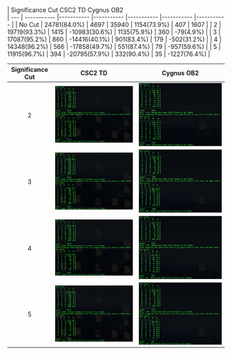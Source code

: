 

<!---| Significance Cut | | |  | | | | 
| --- | ----------- |----------- |----------- |----------- |----------- |----------- |--->
| Significance Cut <td colspan=3> CSC2 TD  <td colspan=3> Cygnus OB2  
| --- | ----------- |----------- |----------- |----------- |----------- |----------- |
| No Cut | 24781(84.0%) | 4697 | 35940 | 1154(73.9%) | 407 | 1607  |
| 2 | 19719(93.3%) | 1415 | -10983(30.6%) | 1135(75.9%) | 360  | -79(4.9%) |
| 3 | 17087(95.2%) | 860 | -14416(40.1%)  | 901(83.4%) | 179  | -502(31.2%) |
| 4 | 14348(96.2%) | 566 | -17858(49.7%)  | 551(87.4%) | 79  | -957(59.6%) |
| 5 | 11915(96.7%) | 394 | -20795(57.9%)  | 332(90.4%) | 35  | -1227(76.4%) |


Significance Cut   |      CSC2 TD    | Cygnus OB2| 
:------------:|:-------------------------:|:-------------------------:|
2  |![](https://github.com/huiyang-astro/MUWCLASS-Reports/blob/main/Tests/Significance_Cut/Sig_cut2_TD.png)  |  ![](https://github.com/huiyang-astro/MUWCLASS-Reports/blob/main/Tests/Significance_Cut/Sig_cut2_CygnusOB2.png)
3  |![](https://github.com/huiyang-astro/MUWCLASS-Reports/blob/main/Tests/Significance_Cut/Sig_cut3_TD.png)  |  ![](https://github.com/huiyang-astro/MUWCLASS-Reports/blob/main/Tests/Significance_Cut/Sig_cut3_CygnusOB2.png)
4  |![](https://github.com/huiyang-astro/MUWCLASS-Reports/blob/main/Tests/Significance_Cut/Sig_cut4_TD.png)  |  ![](https://github.com/huiyang-astro/MUWCLASS-Reports/blob/main/Tests/Significance_Cut/Sig_cut4_CygnusOB2.png)
5  |![](https://github.com/huiyang-astro/MUWCLASS-Reports/blob/main/Tests/Significance_Cut/Sig_cut5_TD.png)  |  ![](https://github.com/huiyang-astro/MUWCLASS-Reports/blob/main/Tests/Significance_Cut/Sig_cut5_CygnusOB2.png)
